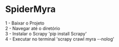 # SpiderMyra

1 - Baixar o Projeto <br>
2 - Navegar até o diretório<br>
3 - Instalar o Scrapy 'pip install Scrapy'<br>
4 - Executar no terminal 'scrapy crawl myra --nolog'<br>